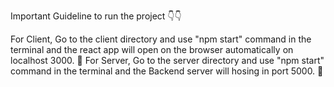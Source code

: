 Important Guideline to run the project 👇👇

For Client, Go to the client directory and use "npm start" command in the terminal and the react app will open on the browser automatically on localhost 3000. 🚀
For Server, Go to the server directory and use "npm start" command in the terminal and the Backend server will hosing in port 5000. 🚀
